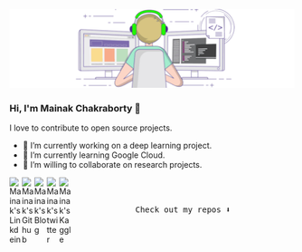 ![Header](https://raw.githubusercontent.com/leorrose/leorrose/master/readme_header.gif "Header")

### Hi, I'm Mainak Chakraborty 👋

I love to contribute to open source projects. 

- 🔭 I’m currently working on a deep learning project.
- 🌱 I’m currently learning Google Cloud.
- 👯 I’m willing to collaborate on research projects.

<a href="https://www.linkedin.com/in/mainak001/">
  <img align="left" alt="Mainak's Linkdein" width="22px" src="https://cdn.jsdelivr.net/npm/simple-icons@v3/icons/linkedin.svg" />
</a>
<a href="https://github.com/Mainak1792">
  <img align="left" alt="Mainak's Github" width="22px" src="https://cdn.jsdelivr.net/npm/simple-icons@v3/icons/github.svg" />
<a href="https://mainak1996.medium.com/">
  <img align="left" alt="Mainak's Blog" width="22px" src="https://cdn.jsdelivr.net/npm/simple-icons@3.0.1/icons/medium.svg" />
</a>
 <a href="https://twitter.com/mainak_1996">
  <img align="left" alt="Mainak's twitter" width="22px" src="https://cdn.jsdelivr.net/npm/simple-icons@3.13.0/icons/twitter.svg" />
</a>
 </a>
 <a href="https://www.kaggle.com/mainakml">
  <img align="left" alt="Mainak's Kaggle" width="22px" src="https://cdn.jsdelivr.net/npm/simple-icons@3.13.0/icons/kaggle.svg" />
</a>
  <br/>
<br/>


<p align="center"><samp>
Check out my repos ⬇️  
  </samp>
</p>

